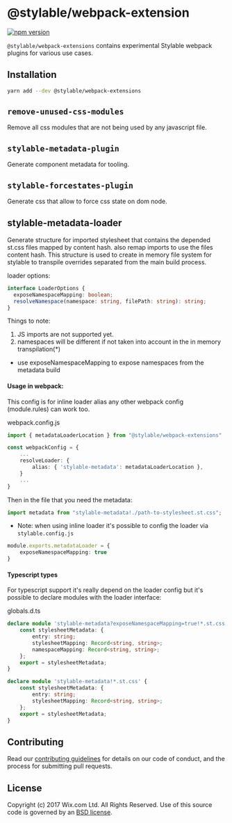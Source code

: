# @stylable/webpack-extension

[![npm version](https://img.shields.io/npm/v/@stylable/webpack-extensions.svg)](https://www.npmjs.com/package/@stylable/webpack-extensions)

`@stylable/webpack-extensions` contains experimental Stylable webpack plugins for various use cases.

## Installation

```sh
yarn add --dev @stylable/webpack-extensions
```

## `remove-unused-css-modules`

Remove all css modules that are not being used by any javascript file.

## `stylable-metadata-plugin`

Generate component metadata for tooling.

## `stylable-forcestates-plugin`

Generate css that allow to force css state on dom node.

## stylable-metadata-loader

Generate structure for imported stylesheet that contains the depended st.css files mapped by content hash. also remap imports to use the files content hash. This structure is used to create in memory file system for stylable to transpile overrides separated from the main build process.

loader options:

```ts
interface LoaderOptions {
  exposeNamespaceMapping: boolean;
  resolveNamespace(namespace: string, filePath: string): string;
}
```

Things to note:

1. JS imports are not supported yet.
2. namespaces will be different if not taken into account in the in memory transpilation(\*)

- use exposeNamespaceMapping to expose namespaces from the metadata build

#### Usage in webpack:

This config is for inline loader alias any other webpack config (module.rules) can work too.

webpack.config.js

```ts
import { metadataLoaderLocation } from "@stylable/webpack-extensions"

const webpackConfig = {
    ...
    resolveLoader: {
        alias: { 'stylable-metadata': metadataLoaderLocation },
    }
    ...
}

```

Then in the file that you need the metadata:
```ts
import metadata from "stylable-metadata!./path-to-stylesheet.st.css";
```

- Note: when using inline loader it's possible to config the loader via `stylable.config.js`
```ts
module.exports.metadataLoader = {
    exposeNamespaceMapping: true    
}
```
#### Typescript types

For typescript support it's really depend on the loader config but it's possible to declare modules with the loader interface:

globals.d.ts
```ts
declare module 'stylable-metadata?exposeNamespaceMapping=true!*.st.css' {
    const stylesheetMetadata: {
        entry: string;
        stylesheetMapping: Record<string, string>;
        namespaceMapping: Record<string, string>;
    };
    export = stylesheetMetadata;
}

declare module 'stylable-metadata!*.st.css' {
    const stylesheetMetadata: {
        entry: string;
        stylesheetMapping: Record<string, string>;
    };
    export = stylesheetMetadata;
}
```
## Contributing

Read our [contributing guidelines](../../CONTRIBUTING.md) for details on our code of conduct, and the process for submitting pull requests.

## License

Copyright (c) 2017 Wix.com Ltd. All Rights Reserved. Use of this source code is governed by an [BSD license](./LICENSE).
